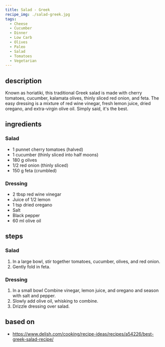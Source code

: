 ```yaml
---
title: Salad - Greek
recipe_img: ./salad-greek.jpg
tags:
  - Cheese
  - Cucumber
  - Dinner
  - Low Carb
  - Olives
  - Paleo
  - Salad
  - Tomatoes
  - Vegetarian
---
```


<!-- markdownlint-disable MD024 -->

## description

Known as horiatiki, this traditional Greek salad is made with cherry tomatoes, cucumber, kalamata olives, thinly sliced red onion, and feta. The easy dressing is a mixture of red wine vinegar, fresh lemon juice, dried oregano, and extra-virgin olive oil. Simply said, it's the best.

## ingredients

### Salad

- 1 punnet cherry tomatoes (halved)
- 1 cucumber (thinly sliced into half moons)
- 180 g olives
- 1/2 red onion (thinly sliced)
- 150 g feta (crumbled)

### Dressing

- 2 tbsp red wine vinegar
- Juice of 1/2 lemon
- 1 tsp dried oregano
- Salt
- Black pepper
- 60 ml olive oil

## steps

### Salad

1. In a large bowl, stir together tomatoes, cucumber, olives, and red onion.
2. Gently fold in feta.

### Dressing

1. In a small bowl Combine vinegar, lemon juice, and oregano and season with salt and pepper.
2. Slowly add olive oil, whisking to combine.
3. Drizzle dressing over salad.

## based on

- https://www.delish.com/cooking/recipe-ideas/recipes/a54226/best-greek-salad-recipe/
<!-- markdownlint-enable MD024 -->
